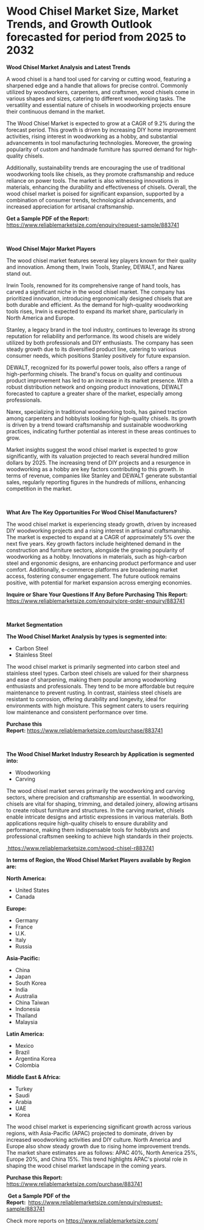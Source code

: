 <p><h1>Wood Chisel Market Size, Market Trends, and Growth Outlook forecasted for period from 2025 to 2032</h1></p><p><strong>Wood Chisel Market Analysis and Latest Trends</strong></p>
<p><p>A wood chisel is a hand tool used for carving or cutting wood, featuring a sharpened edge and a handle that allows for precise control. Commonly utilized by woodworkers, carpenters, and craftsmen, wood chisels come in various shapes and sizes, catering to different woodworking tasks. The versatility and essential nature of chisels in woodworking projects ensure their continuous demand in the market.</p><p>The Wood Chisel Market is expected to grow at a CAGR of 9.2% during the forecast period. This growth is driven by increasing DIY home improvement activities, rising interest in woodworking as a hobby, and substantial advancements in tool manufacturing technologies. Moreover, the growing popularity of custom and handmade furniture has spurred demand for high-quality chisels. </p><p>Additionally, sustainability trends are encouraging the use of traditional woodworking tools like chisels, as they promote craftsmanship and reduce reliance on power tools. The market is also witnessing innovations in materials, enhancing the durability and effectiveness of chisels. Overall, the wood chisel market is poised for significant expansion, supported by a combination of consumer trends, technological advancements, and increased appreciation for artisanal craftsmanship.</p></p>
<p><strong>Get a Sample PDF of the Report:&nbsp;</strong> <a href="https://www.reliablemarketsize.com/enquiry/request-sample/883741?utm_campaign=2005&utm_medium=2&utm_source=Github&utm_content=ia&utm_term=09042025&utm_id=wood-chisel">https://www.reliablemarketsize.com/enquiry/request-sample/883741</a></p>
<p>&nbsp;</p>
<p><strong>Wood Chisel Major Market Players</strong></p>
<p><p>The wood chisel market features several key players known for their quality and innovation. Among them, Irwin Tools, Stanley, DEWALT, and Narex stand out.</p><p>Irwin Tools, renowned for its comprehensive range of hand tools, has carved a significant niche in the wood chisel market. The company has prioritized innovation, introducing ergonomically designed chisels that are both durable and efficient. As the demand for high-quality woodworking tools rises, Irwin is expected to expand its market share, particularly in North America and Europe.</p><p>Stanley, a legacy brand in the tool industry, continues to leverage its strong reputation for reliability and performance. Its wood chisels are widely utilized by both professionals and DIY enthusiasts. The company has seen steady growth due to its diversified product line, catering to various consumer needs, which positions Stanley positively for future expansion.</p><p>DEWALT, recognized for its powerful power tools, also offers a range of high-performing chisels. The brand's focus on quality and continuous product improvement has led to an increase in its market presence. With a robust distribution network and ongoing product innovations, DEWALT forecasted to capture a greater share of the market, especially among professionals.</p><p>Narex, specializing in traditional woodworking tools, has gained traction among carpenters and hobbyists looking for high-quality chisels. Its growth is driven by a trend toward craftsmanship and sustainable woodworking practices, indicating further potential as interest in these areas continues to grow.</p><p>Market insights suggest the wood chisel market is expected to grow significantly, with its valuation projected to reach several hundred million dollars by 2025. The increasing trend of DIY projects and a resurgence in woodworking as a hobby are key factors contributing to this growth. In terms of revenue, companies like Stanley and DEWALT generate substantial sales, regularly reporting figures in the hundreds of millions, enhancing competition in the market.</p></p>
<p>&nbsp;</p>
<p><strong>What Are The Key Opportunities For Wood Chisel Manufacturers?</strong></p>
<p><p>The wood chisel market is experiencing steady growth, driven by increased DIY woodworking projects and a rising interest in artisanal craftsmanship. The market is expected to expand at a CAGR of approximately 5% over the next five years. Key growth factors include heightened demand in the construction and furniture sectors, alongside the growing popularity of woodworking as a hobby. Innovations in materials, such as high-carbon steel and ergonomic designs, are enhancing product performance and user comfort. Additionally, e-commerce platforms are broadening market access, fostering consumer engagement. The future outlook remains positive, with potential for market expansion across emerging economies.</p></p>
<p><strong>Inquire or Share Your Questions If Any Before Purchasing This Report:</strong> <a href="https://www.reliablemarketsize.com/enquiry/pre-order-enquiry/883741?utm_campaign=2005&utm_medium=2&utm_source=Github&utm_content=ia&utm_term=09042025&utm_id=wood-chisel">https://www.reliablemarketsize.com/enquiry/pre-order-enquiry/883741</a></p>
<p>&nbsp;</p>
<p><strong>Market Segmentation</strong></p>
<p><strong>The Wood Chisel Market Analysis by types is segmented into:</strong></p>
<p><ul><li>Carbon Steel</li><li>Stainless Steel</li></ul></p>
<p><p>The wood chisel market is primarily segmented into carbon steel and stainless steel types. Carbon steel chisels are valued for their sharpness and ease of sharpening, making them popular among woodworking enthusiasts and professionals. They tend to be more affordable but require maintenance to prevent rusting. In contrast, stainless steel chisels are resistant to corrosion, offering durability and longevity, ideal for environments with high moisture. This segment caters to users requiring low maintenance and consistent performance over time.</p></p>
<p><strong>Purchase this Report:&nbsp;</strong><a href="https://www.reliablemarketsize.com/purchase/883741?utm_campaign=2005&utm_medium=2&utm_source=Github&utm_content=ia&utm_term=09042025&utm_id=wood-chisel">https://www.reliablemarketsize.com/purchase/883741</a></p>
<p>&nbsp;</p>
<p><strong>The Wood Chisel Market Industry Research by Application is segmented into:</strong></p>
<p><ul><li>Woodworking</li><li>Carving</li></ul></p>
<p><p>The wood chisel market serves primarily the woodworking and carving sectors, where precision and craftsmanship are essential. In woodworking, chisels are vital for shaping, trimming, and detailed joinery, allowing artisans to create robust furniture and structures. In the carving market, chisels enable intricate designs and artistic expressions in various materials. Both applications require high-quality chisels to ensure durability and performance, making them indispensable tools for hobbyists and professional craftsmen seeking to achieve high standards in their projects.</p></p>
<p><a href="https://www.reliablemarketsize.com/wood-chisel-r883741?utm_campaign=2005&utm_medium=2&utm_source=Github&utm_content=ia&utm_term=09042025&utm_id=wood-chisel">&nbsp;https://www.reliablemarketsize.com/wood-chisel-r883741</a></p>
<p><strong>In terms of Region, the Wood Chisel Market Players available by Region are:</strong></p>
<p>
    <p> <strong> North America: </strong>
        <ul>
            <li>United States</li>
            <li>Canada</li>
        </ul>
        </p> 
    <p> <strong> Europe: </strong>
        <ul>
            <li>Germany</li>
            <li>France</li>
            <li>U.K.</li>
            <li>Italy</li>
            <li>Russia</li>
        </ul>
        </p> 
    <p> <strong> Asia-Pacific: </strong>
        <ul>
            <li>China</li>
            <li>Japan</li>
            <li>South Korea</li>
            <li>India</li>
            <li>Australia</li>
            <li>China Taiwan</li>
            <li>Indonesia</li>
            <li>Thailand</li>
            <li>Malaysia</li>
        </ul>
        </p> 
    <p> <strong> Latin America: </strong>
        <ul>
            <li>Mexico</li>
            <li>Brazil</li>
            <li>Argentina Korea</li>
            <li>Colombia</li>
        </ul>
        </p> 
    <p> <strong> Middle East & Africa: </strong>
        <ul>
            <li>Turkey</li>
            <li>Saudi</li>
            <li>Arabia</li>
            <li>UAE</li>
            <li>Korea</li>
        </ul>
    </p>
    </p>
<p><p>The wood chisel market is experiencing significant growth across various regions, with Asia-Pacific (APAC) projected to dominate, driven by increased woodworking activities and DIY culture. North America and Europe also show steady growth due to rising home improvement trends. The market share estimates are as follows: APAC 40%, North America 25%, Europe 20%, and China 15%. This trend highlights APAC's pivotal role in shaping the wood chisel market landscape in the coming years.</p></p>
<p><strong>Purchase this Report: </strong><a href="https://www.reliablemarketsize.com/purchase/883741?utm_campaign=2005&utm_medium=2&utm_source=Github&utm_content=ia&utm_term=09042025&utm_id=wood-chisel">https://www.reliablemarketsize.com/purchase/883741</a></p>
<p>&nbsp;<strong>Get a Sample PDF of the Report:&nbsp;&nbsp;</strong><a href="https://www.reliablemarketsize.com/enquiry/request-sample/883741?utm_campaign=2005&utm_medium=2&utm_source=Github&utm_content=ia&utm_term=09042025&utm_id=wood-chisel">https://www.reliablemarketsize.com/enquiry/request-sample/883741</a></p>
<p><strong></strong></p>
<p>Check more reports on <a href="https://www.reliablemarketsize.com/?utm_campaign=2005&utm_medium=2&utm_source=Github&utm_content=ia&utm_term=09042025&utm_id=wood-chisel">https://www.reliablemarketsize.com/</a></p>